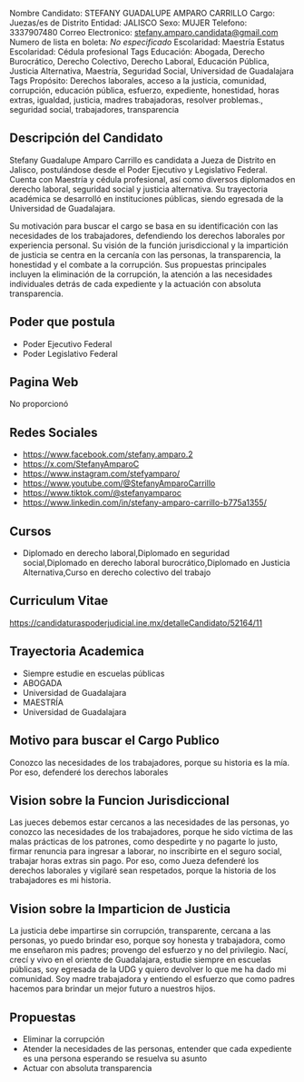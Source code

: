 Nombre Candidato: STEFANY GUADALUPE AMPARO CARRILLO
Cargo: Juezas/es de Distrito
Entidad: JALISCO
Sexo: MUJER
Telefono: 3337907480
Correo Electronico: stefany.amparo.candidata@gmail.com
Numero de lista en boleta: *No especificado*
Escolaridad: Maestría
Estatus Escolaridad: Cédula profesional
Tags Educación: Abogada, Derecho Burocrático, Derecho Colectivo, Derecho Laboral, Educación Pública, Justicia Alternativa, Maestría, Seguridad Social, Universidad de Guadalajara
Tags Propósito: Derechos laborales, acceso a la justicia, comunidad, corrupción, educación pública, esfuerzo, expediente, honestidad, horas extras, igualdad, justicia, madres trabajadoras, resolver problemas., seguridad social, trabajadores, transparencia


## Descripción del Candidato 

Stefany Guadalupe Amparo Carrillo es candidata a Jueza de Distrito en Jalisco, postulándose desde el Poder Ejecutivo y Legislativo Federal. Cuenta con Maestría y cédula profesional, así como diversos diplomados en derecho laboral, seguridad social y justicia alternativa. Su trayectoria académica se desarrolló en instituciones públicas, siendo egresada de la Universidad de Guadalajara.

Su motivación para buscar el cargo se basa en su identificación con las necesidades de los trabajadores, defendiendo los derechos laborales por experiencia personal. Su visión de la función jurisdiccional y la impartición de justicia se centra en la cercanía con las personas, la transparencia, la honestidad y el combate a la corrupción. Sus propuestas principales incluyen la eliminación de la corrupción, la atención a las necesidades individuales detrás de cada expediente y la actuación con absoluta transparencia.


## Poder que postula

- Poder Ejecutivo Federal
- Poder Legislativo Federal


## Pagina Web

No proporcionó


## Redes Sociales

- https://www.facebook.com/stefany.amparo.2
- https://x.com/StefanyAmparoC
- https://www.instagram.com/stefyamparo/
- https://www.youtube.com/@StefanyAmparoCarrillo
- https://www.tiktok.com/@stefanyamparoc
- https://www.linkedin.com/in/stefany-amparo-carrillo-b775a1355/


## Cursos

- Diplomado en derecho laboral,Diplomado en seguridad social,Diplomado en derecho laboral burocrático,Diplomado en Justicia Alternativa,Curso en derecho colectivo del trabajo


## Curriculum Vitae

https://candidaturaspoderjudicial.ine.mx/detalleCandidato/52164/11


## Trayectoria Academica

- Siempre estudie en escuelas públicas
- ABOGADA
- Universidad de Guadalajara
- MAESTRÍA
- Universidad de Guadalajara


## Motivo para buscar el Cargo Publico

Conozco las necesidades de los trabajadores, porque su historia es la mía. Por eso, defenderé los derechos laborales


## Vision sobre la Funcion Jurisdiccional

Las jueces debemos estar cercanos a las necesidades de las personas, yo conozco las necesidades de los trabajadores, porque he sido víctima de las malas prácticas de los patrones, como despedirte y no pagarte lo justo, firmar renuncia para ingresar a laborar, no inscribirte en el seguro social, trabajar horas extras sin pago. Por eso, como Jueza defenderé los derechos laborales y vigilaré sean respetados, porque la historia de los trabajadores es mi historia.


## Vision sobre la Imparticion de Justicia

La justicia debe impartirse sin corrupción, transparente, cercana a las personas, yo puedo brindar eso, porque soy honesta y trabajadora, como me enseñaron mis padres; provengo del esfuerzo y no del privilegio. Nací, crecí y vivo en el oriente de Guadalajara, estudie siempre en escuelas públicas, soy egresada de la UDG y quiero devolver lo que me ha dado mi comunidad. Soy madre trabajadora y entiendo el esfuerzo que como padres hacemos para brindar un mejor futuro a nuestros hijos.


## Propuestas

- Eliminar la corrupción
- Atender la necesidades de las personas, entender que cada expediente es una persona esperando se resuelva su asunto
- Actuar con absoluta transparencia

